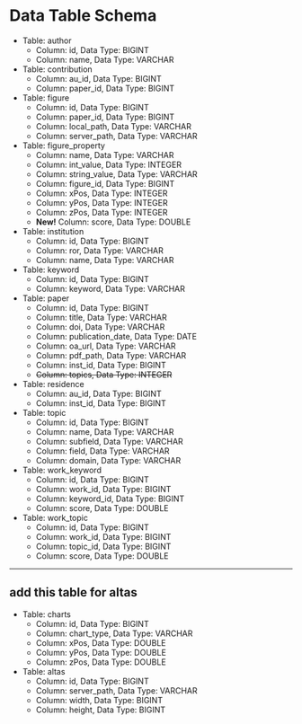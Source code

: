 # Data Table Schema

- Table: author
    - Column: id, Data Type: BIGINT
    - Column: name, Data Type: VARCHAR
- Table: contribution
    - Column: au_id, Data Type: BIGINT
    - Column: paper_id, Data Type: BIGINT
- Table: figure
    - Column: id, Data Type: BIGINT
    - Column: paper_id, Data Type: BIGINT
    - Column: local_path, Data Type: VARCHAR
    - Column: server_path, Data Type: VARCHAR
- Table: figure_property
    - Column: name, Data Type: VARCHAR
    - Column: int_value, Data Type: INTEGER
    - Column: string_value, Data Type: VARCHAR
    - Column: figure_id, Data Type: BIGINT
    - Column: xPos, Data Type: INTEGER
    - Column: yPos, Data Type: INTEGER
    - Column: zPos, Data Type: INTEGER
    - <b>New!</b> Column: score, Data Type: DOUBLE
- Table: institution
    - Column: id, Data Type: BIGINT
    - Column: ror, Data Type: VARCHAR
    - Column: name, Data Type: VARCHAR
- Table: keyword
    - Column: id, Data Type: BIGINT
    - Column: keyword, Data Type: VARCHAR
- Table: paper
    - Column: id, Data Type: BIGINT
    - Column: title, Data Type: VARCHAR
    - Column: doi, Data Type: VARCHAR
    - Column: publication_date, Data Type: DATE
    - Column: oa_url, Data Type: VARCHAR
    - Column: pdf_path, Data Type: VARCHAR
    - Column: inst_id, Data Type: BIGINT
    - <del> Column: topics, Data Type: INTEGER </del>
- Table: residence
    - Column: au_id, Data Type: BIGINT
    - Column: inst_id, Data Type: BIGINT
- Table: topic
    - Column: id, Data Type: BIGINT
    - Column: name, Data Type: VARCHAR
    - Column: subfield, Data Type: VARCHAR
    - Column: field, Data Type: VARCHAR
    - Column: domain, Data Type: VARCHAR
- Table: work_keyword
    - Column: id, Data Type: BIGINT
    - Column: work_id, Data Type: BIGINT
    - Column: keyword_id, Data Type: BIGINT
    - Column: score, Data Type: DOUBLE
- Table: work_topic
    - Column: id, Data Type: BIGINT
    - Column: work_id, Data Type: BIGINT
    - Column: topic_id, Data Type: BIGINT
    - Column: score, Data Type: DOUBLE
-----------------------------------
## add this table for altas
- Table: charts 
    - Column: id, Data Type: BIGINT
    - Column: chart_type, Data Type: VARCHAR
    - Column: xPos, Data Type: DOUBLE
    - Column: yPos, Data Type: DOUBLE
    - Column: zPos, Data Type: DOUBLE
- Table: altas 
    - Column: id, Data Type: BIGINT
    - Column: server_path, Data Type: VARCHAR
    - Column: width, Data Type: BIGINT
    - Column: height, Data Type: BIGINT
